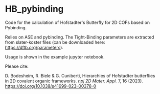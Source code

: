 # HB_pybinding
Code for the calculation of Hofstadter's Butterfly for 2D COFs based on Pybinding.

Relies on ASE and pybinding. The Tight-Binding parameters are extracted from slater-koster files (can be downloaded here: https://dftb.org/parameters).

Usage is shown in the example jupyter notebook.


Please cite:

D. Bodesheim, R. Biele & G. Cuniberti, Hierarchies of Hofstadter butterflies in 2D covalent organic frameworks. _npj 2D Mater. Appl._ 7, 16 (2023). 
https://doi.org/10.1038/s41699-023-00378-0
